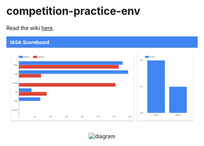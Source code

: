 # competition-practice-env
Read the wiki [here](https://github.com/picatz/competition-practice-env/wiki).

<p align="center">
  <img alt="scoreboard" src="https://github.com/picatz/competition-practice-env/blob/master/scoreboard.png"/>
<p>


<p align="center">
  <img alt="diagram" src="https://github.com/picatz/competition-practice-env/blob/master/diagram.png"/>
<p>
